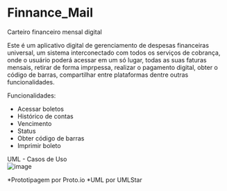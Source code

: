 # Finnance_Mail
Carteiro financeiro mensal digital

Este é um aplicativo digital de gerenciamento de despesas financeiras universal, um sistema interconectado com todos os serviços de cobrança, onde o usuário poderá acessar em um só lugar, todas as suas faturas mensais, retirar de forma imprpessa, realizar o pagamento digital, obter o código de barras, compartilhar entre plataformas dentre outras funcionalidades.

Funcionalidades:

- Acessar boletos
- Histórico de contas
- Vencimento
- Status
- Obter código de barras
- Imprimir boleto


UML - Casos de Uso                                                                                                                                                        
![image](https://user-images.githubusercontent.com/42909266/160187219-7f6b7722-2423-4b8a-b791-adab34f2b8c0.png)





*Prototipagem por Proto.io
*UML por UMLStar
